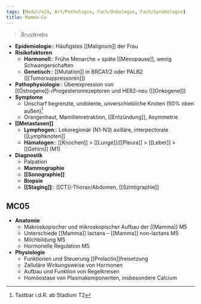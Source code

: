 ```yaml
---
tags: [Modul/m19, Art/Pathologie, Fach/Onkologie, Fach/Gynäkologie]
title: Mamma-Ca
---
```

> Brustkrebs
- **Epidemiologie**:: Häufigstes [[Malignom]] der Frau
- **Risikofaktoren**
	- **Hormonell**:: Frühe Menarche + späte [[Menopause]], wenig Schwangerschaften
	- **Genetisch**:: [[Mutation]] in BRCA1/2 oder PALB2 ([[Tumorsuppressoren]])
- **Pathophysiologie**:: Überexpression von [[Östrogene]]-/Progesteronrezeptoren und HER2-neu ([[Onkogene]])
- **Symptome**
	- Unscharf begrenzte, undolente, unverschiebliche Knoten (50% oben außen)[^1]
	- Orangenhaut, Mamillenretraktion, [[Entzündung]], Asymmetrie
- **[[Metastasen]]**
	- **Lymphogen**:: Lokoregionär (N1-N3) axilläre, interpectorale [[Lymphknoten]]
	- **Hämatogen**:: [[Knochen]] > [[Lunge]]/[[Pleura]] > [[Leber]] > [[Gehirn]] (M1)
- **Diagnostik**
	- Palpation
	- **Mammographie**
	- **[[Sonographie]]**
	- **Biopsie**
	- **[[Staging]]**:: [[CT]]-Thorax/Abdomen, [[Szintigraphie]]


## MC05
- **Anatomie**
	- Makroskopischer und mikroskopischer Aufbau der [[Mamma]] M5 
	- Unterschiede [[Mamma]] lactans – [[Mamma]] non-lactans M5 
	- Milchbildung M5 
	- Hormonelle Regulation M5
- **Physiologie**
	- Funktionen und Steuerung [[Prolactin]]freisetzung
	- Zelluläre Wirkungsweise von Hormonen
	- Aufbau und Funktion von Regelkreisen
	- Homöostase von Plasmakomponenten, insbesondere Calcium

[^1]: Tastbar i.d.R. ab Stadium T2